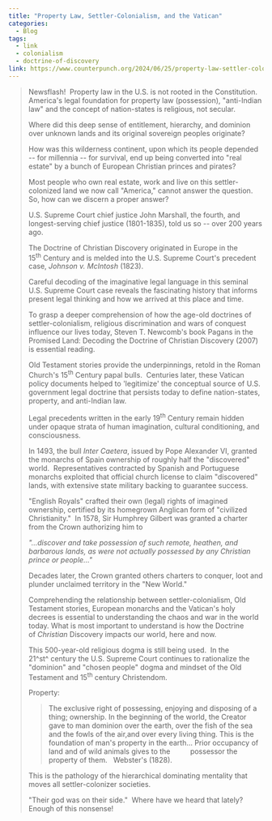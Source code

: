 ```yaml
---
title: "Property Law, Settler-Colonialism, and the Vatican"
categories:
  - Blog
tags:
  - link
  - colonialism
  - doctrine-of-discovery
link: https://www.counterpunch.org/2024/06/25/property-law-settler-colonialism-and-the-vatican/
---
```

<blockquote>
Newsflash!  Property law in the U.S. is not rooted in the Constitution. America's legal foundation for property law (possession), "anti-Indian law" and the concept of nation-states is religious, not secular.

Where did this deep sense of entitlement, hierarchy, and dominion over unknown lands and its original sovereign peoples originate?

How was this wilderness continent, upon which its people depended -- for millennia -- for survival, end up being converted into "real estate" by a bunch of European Christian princes and pirates?

Most people who own real estate, work and live on this settler-colonized land we now call "America," cannot answer the question.  So, how can we discern a proper answer?

U.S. Supreme Court chief justice John Marshall, the fourth, and longest-serving chief justice (1801-1835), told us so -- over 200 years ago.

The Doctrine of Christian Discovery originated in Europe in the 15<sup>th</sup> Century and is melded into the U.S. Supreme Court's precedent case, *Johnson v. McIntosh* (1823).

Careful decoding of the imaginative legal language in this seminal U.S. Supreme Court case reveals the fascinating history that informs present legal thinking and how we arrived at this place and time.

To grasp a deeper comprehension of how the age-old doctrines of settler-colonialism, religious discrimination and wars of conquest influence our lives today, Steven T. Newcomb's book Pagans in the Promised Land: Decoding the Doctrine of Christian Discovery (2007) is essential reading.

Old Testament stories provide the underpinnings, retold in the Roman Church's 15<sup>th</sup> Century papal bulls.  Centuries later, these Vatican policy documents helped to 'legitimize' the conceptual source of U.S. government legal doctrine that persists today to define nation-states, property, and anti-Indian law.

Legal precedents written in the early 19<sup>th</sup> Century remain hidden under opaque strata of human imagination, cultural conditioning, and consciousness.

In 1493, the bull *Inter Caetera*, issued by Pope Alexander VI, granted the monarchs of Spain ownership of roughly half the "discovered" world.  Representatives contracted by Spanish and Portuguese monarchs exploited that official church license to claim "discovered" lands, with extensive state military backing to guarantee success.

"English Royals" crafted their own (legal) rights of imagined ownership, certified by its homegrown Anglican form of "civilized Christianity."  In 1578, Sir Humphrey Gilbert was granted a charter from the Crown authorizing him to

*"&hellip;discover and take possession of such remote, heathen, and barbarous lands, as were not actually possessed by any Christian prince or people&hellip;"*

Decades later, the Crown granted others charters to conquer, loot and plunder unclaimed territory in the "New World."

Comprehending the relationship between settler-colonialism, Old Testament stories, European monarchs and the Vatican's holy decrees is essential to understanding the chaos and war in the world today. What is most important to understand is how the Doctrine of *Christian* Discovery impacts our world, here and now.

This 500-year-old religious dogma is still being used.  In the 21^st^ century the U.S. Supreme Court continues to rationalize the "dominion" and "chosen people" dogma and mindset of the Old Testament and 15<sup>th</sup> century Christendom.

Property:
    <blockquote>
    The exclusive right of possessing, enjoying and disposing of a thing; ownership. In the beginning of the world, the Creator gave to man dominion over the earth, over the fish of the sea and the fowls of the air,and over every living thing. This is the foundation of man's property in the earth... Prior occupancy of land and of wild animals gives to the          possessor the property of them.   Webster's (1828).
    </blockquote>

This is the pathology of the hierarchical dominating mentality that moves all settler-colonizer societies.

"Their god was on their side."  Where have we heard that lately?  Enough of this nonsense!
</blockquote>